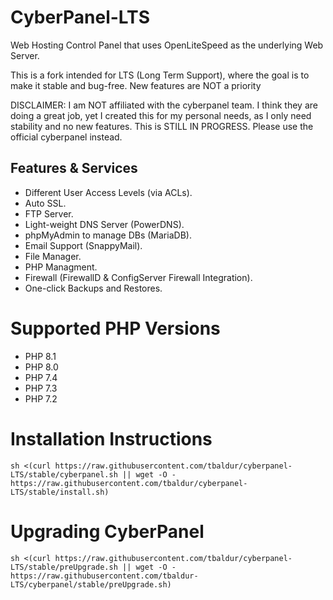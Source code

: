 # CyberPanel-LTS

Web Hosting Control Panel that uses OpenLiteSpeed as the underlying Web Server.

This is a fork intended for LTS (Long Term Support), where the goal is to make it stable and bug-free.
New features are NOT a priority

DISCLAIMER: I am NOT affiliated with the cyberpanel team. I think they are doing a great job, yet I created this for my personal needs, as I only need stability and no new features.
This is STILL IN PROGRESS. Please use the official cyberpanel instead.


## Features & Services

* Different User Access Levels (via ACLs).
* Auto SSL.
* FTP Server.
* Light-weight DNS Server (PowerDNS).
* phpMyAdmin to manage DBs (MariaDB).
* Email Support (SnappyMail).
* File Manager.
* PHP Managment.
* Firewall (FirewallD & ConfigServer Firewall Integration).
* One-click Backups and Restores.

# Supported PHP Versions

* PHP 8.1
* PHP 8.0
* PHP 7.4
* PHP 7.3
* PHP 7.2


# Installation Instructions


```
sh <(curl https://raw.githubusercontent.com/tbaldur/cyberpanel-LTS/stable/cyberpanel.sh || wget -O - https://raw.githubusercontent.com/tbaldur/cyberpanel-LTS/stable/install.sh)
```

# Upgrading CyberPanel


```
sh <(curl https://raw.githubusercontent.com/tbaldur/cyberpanel-LTS/stable/preUpgrade.sh || wget -O - https://raw.githubusercontent.com/tbaldur-LTS/cyberpanel/stable/preUpgrade.sh)
```

